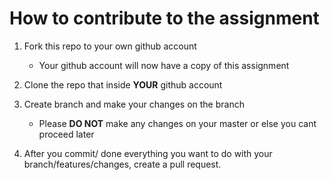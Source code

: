 # How to contribute to the assignment

1. Fork this repo to your own github account
    - Your github account will now have a copy of this assignment

2. Clone the repo that inside **YOUR** github account

3. Create branch and make your changes on the branch
    - Please **DO NOT** make any changes on your master or else you cant proceed later

4. After you commit/ done everything you want to do with your branch/features/changes, create a pull request.